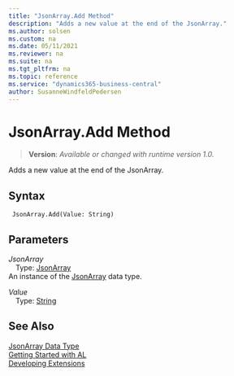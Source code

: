 ```yaml
---
title: "JsonArray.Add Method"
description: "Adds a new value at the end of the JsonArray."
ms.author: solsen
ms.custom: na
ms.date: 05/11/2021
ms.reviewer: na
ms.suite: na
ms.tgt_pltfrm: na
ms.topic: reference
ms.service: "dynamics365-business-central"
author: SusanneWindfeldPedersen
---
```

[//]: # (START>DO_NOT_EDIT)
[//]: # (IMPORTANT:Do not edit any of the content between here and the END>DO_NOT_EDIT.)
[//]: # (Any modifications should be made in the .xml files in the ModernDev repo.)
# JsonArray.Add Method
> **Version**: _Available or changed with runtime version 1.0._

Adds a new value at the end of the JsonArray.


## Syntax
```
 JsonArray.Add(Value: String)
```
## Parameters
*JsonArray*  
&emsp;Type: [JsonArray](jsonarray-data-type.md)  
An instance of the [JsonArray](jsonarray-data-type.md) data type.

*Value*  
&emsp;Type: [String](../string/string-data-type.md)  
  



[//]: # (IMPORTANT: END>DO_NOT_EDIT)
## See Also
[JsonArray Data Type](jsonarray-data-type.md)  
[Getting Started with AL](../../devenv-get-started.md)  
[Developing Extensions](../../devenv-dev-overview.md)